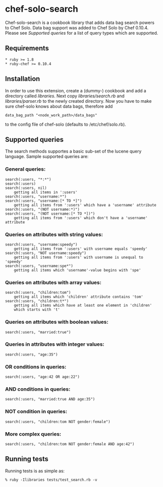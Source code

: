 # chef-solo-search

Chef-solo-search is a cookbook library that adds data bag search powers
to Chef Solo. Data bag support was added to Chef Solo by Chef 0.10.4.
Please see *Supported queries* for a list of query types which are supported.

## Requirements

    * ruby >= 1.8
    * ruby-chef >= 0.10.4
    
## Installation

In order to use this extension, create a (dummy-) cookbook and add a directory
called *libraries*. Next copy *libraries/search.rb* and *libraries/parser.rb* to the newly created directory.
Now you have to make sure chef-solo knows about data bags, therefore add

    data_bag_path "<node_work_path>/data_bags"
    
to the config file of chef-solo (defaults to /etc/chef/solo.rb).

## Supported queries

The search methods supportes a basic sub-set of the lucene query language.
Sample supported queries are:
    
### General queries:
    
    search(:users, "*:*")
    search(:users)
    search(:users, nil)
        getting all items in ':users'
    search(:users, "username:*")
    search(:users, "username:[* TO *]")
        getting all items from ':users' which have a 'username' attribute
    search(:users, "(NOT username:*)")
    search(:users, "(NOT username:[* TO *])")
        getting all items from ':users' which don't have a 'username' attribute
            
### Queries on attributes with string values:
    
    search(:users, "username:speedy")
        getting all items from ':users' with username equals 'speedy'
    search(:users, "NOT username:speedy")
        getting all items from ':users' with username is unequal to 'speedy'
    search(:users, "username:spe*")
        getting all items which 'username'-value begins with 'spe'
            
### Queries on attributes with array values:
    
    search(:users, "children:tom")
        getting all items which 'children' attribute contains 'tom'
    search(:users, "children:t*")
        getting all items which have at least one element in 'children'
        which starts with 't'
            
### Queries on attributes with boolean values:
    
    search(:users, "married:true")
            
### Queries in attributes with integer values:
    
    search(:users, "age:35")
        
### OR conditions in queries:
    
    search(:users, "age:42 OR age:22")
        
### AND conditions in queries:
    
    search(:users, "married:true AND age:35")
        
### NOT condition in queries:
    
    search(:users, "children:tom NOT gender:female")
        
### More complex queries:
    
    search(:users, "children:tom NOT gender:female AND age:42")

## Running tests

Running tests is as simple as:

    % ruby -Ilibraries tests/test_search.rb -v

